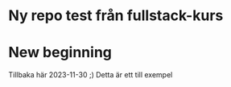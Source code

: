 # Ny repo test från fullstack-kurs

# New beginning

Tillbaka här 2023-11-30 ;)
Detta är ett till exempel

